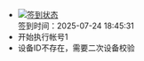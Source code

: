 - [![签到状态](https://github.com/womade/Cloud189-Actions/actions/workflows/main.yml/badge.svg?branch=main)](https://github.com/womade/Cloud189-Actions/actions/workflows/main.yml) <br> 签到时间：2025-07-24 18:45:31
- 开始执行帐号1
- 设备ID不存在，需要二次设备校验
